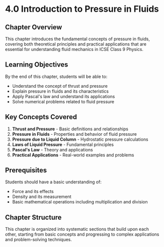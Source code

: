 # 4.0 Introduction to Pressure in Fluids

## Chapter Overview

This chapter introduces the fundamental concepts of pressure in fluids, covering both theoretical principles and practical applications that are essential for understanding fluid mechanics in ICSE Class 9 Physics.

## Learning Objectives

By the end of this chapter, students will be able to:
- Understand the concept of thrust and pressure
- Explain pressure in fluids and its characteristics
- Apply Pascal's law and understand its applications
- Solve numerical problems related to fluid pressure

## Key Concepts Covered

1. **Thrust and Pressure** - Basic definitions and relationships
2. **Pressure in Fluids** - Properties and behavior of fluid pressure
3. **Pressure due to Liquid Column** - Hydrostatic pressure calculations
4. **Laws of Liquid Pressure** - Fundamental principles
5. **Pascal's Law** - Theory and applications
6. **Practical Applications** - Real-world examples and problems

## Prerequisites

Students should have a basic understanding of:
- Force and its effects
- Density and its measurement
- Basic mathematical operations including multiplication and division

## Chapter Structure

This chapter is organized into systematic sections that build upon each other, starting from basic concepts and progressing to complex applications and problem-solving techniques.